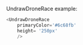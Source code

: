 UndrawDroneRace example:
```js 
<UndrawDroneRace
    primaryColor='#6c68fb'
    height= '250px'
    />
```